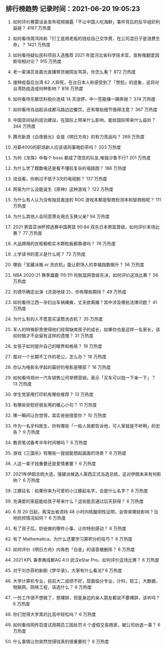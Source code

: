 
## 排行榜趋势 记录时间：2021-06-20 19:05:23
  
  1. 如何评价赛雷话金发布视频揭露「不让中国人吃海鲜」事件背后的反华组织利益链？ 4167 万热度
    
  2. 如何看待周鸿祎称「打工是用老板的钱给自己交学费，在公司混日子是浪费生命」？ 1421 万热度
    
  3. 如何看待疑似民科项目入选推荐 2021 年度河北省科学技术奖，宣称推翻爱因斯坦相对论？ 915 万热度
    
  4. 老一辈演员张晨光直播带货被网友骂哭，你怎么看？ 872 万热度
    
  5. 接种疫苗后台湾 62 人猝死，在台日本人称感受到了「愤怒」的迹象，这将对台湾防疫造成何种影响？ 818 万热度
    
  6. 如何看待东鹏饮料股价连续 14 天涨停，中一签能赚一辆奔驰？ 374 万热度
    
  7. 如何看待肖战起诉成都马路边边餐饮，还有哪些细节值得注意？ 367 万热度
    
  8. 中国空间站的成功建设，在国际上带来什么影响，能给国际带来什么益处？ 344 万热度
    
  9. 腾讯新游《白夜极光》会是《明日方舟》的有力竞品吗？ 269 万热度
    
  10. 月薪4000的职场新人应该请同事喝奶茶吗？ 203 万热度
    
  11. 为何《龙珠》中每个 boss 都成了悟空的队友,唯独沙鲁不行? 201 万热度
    
  12. 为什么学了模数电还是看不懂较复杂的电路图？ 186 万热度
    
  13. 说说看，你刷过不低于3次的电视剧？ 137 万热度
    
  14. 网易为什么没能诞生《原神》这种游戏？ 122 万热度
    
  15. 为什么有人认为没有独显直连的 ROG 游戏本都是智商检测本和智商税呢？ 111 万热度
    
  16. 为什么其他人会同意萧炎用古玉换父亲? 94 万热度
    
  17. 2021 男篮亚洲杯预选赛中国男篮 90:84 双杀日本男篮晋级，如何评价本场比赛？ 77 万热度
    
  18. 大品牌用的衣柜橱柜实木颗粒板都靠谱吗？ 76 万热度
    
  19. 上学读书的意义是什么呢？ 72 万热度
    
  20. 哪些「宝藏冰箱 or 洗衣机」能让职场人的幸福指数飙升？ 56 万热度
    
  21. NBA 2020-21 赛季雄鹿 115:111 险胜篮网晋级东决，如何评价这场比赛？ 56 万热度
    
  22. 刘德华确定出演《流浪地球 2》，你有哪些期待？ 49 万热度
    
  23. 如何看待江西一孕妇出车祸瘫痪，丈夫欲离婚？其中涉及哪些法律问题？ 41 万热度
    
  24. 为什么有的人不愿意买滚筒洗衣机？ 35 万热度
    
  25. 军人的特殊职责使得他们经常缺席孩子的成长，如果你也是这样一名家长，该如何做才不会留有这样的遗憾？ 31 万热度
    
  26. 女孩子如何提升自己的眼界和格局？ 19 万热度
    
  27. 面对一个长期不工作的老公，怎么办？ 18 万热度
    
  28. 你认为电影名字起的最好的电影是哪部？ 16 万热度
    
  29. 如何看待郑州一汽车销售公司举牌营销，表示「买车可以抱一下亲一下」？ 13 万热度
    
  30. 学生党家用打印机有哪些推荐？ 13 万热度
    
  31. 有哪些安慰好朋友用的暖心小句？ 11 万热度
    
  32. 哪一瞬间让你觉得，其实爸爸很爱你？ 10 万热度
    
  33. 作为一名牙科医生，你有哪些「一般人我都告诉他，可人家就是不听啊」的忠告？ 9 万热度
    
  34. 教资笔试备考半年时间够吗？ 6 万热度
    
  35. 游戏《三国杀》有哪些一提就能想起画面的场景？ 6 万热度
    
  36. 人这一辈子钱重要还是爱情重要？ 6 万热度
    
  37. 2021年伊朗总统大选，强硬派候选人莱西正式当选总统，这对伊朗未来有何影响？ 6 万热度
    
  38. 江豚征名：如果你来为可爱的小江豚起名字，会是什么名字？ 6 万热度
    
  39. 充满爱的家庭能给孩子带来什么？这些能否通过后天获得？ 6 万热度
    
  40. 6 月 20 日起，离深出省须持 48 小时内核酸阴性证明，会带来哪些影响？当地防控情况如何？ 6 万热度
    
  41. 有了孩子后，奶爸做的哪件小事，让你特别感动？ 6 万热度
    
  42. 有了 Mathematica，为什么还要学习算积分的技巧？ 6 万热度
    
  43. 如何评价《明日方舟》内角色「白金」的语音被删除？ 6 万热度
    
  44. 2021 KPL 春季赛成都AG 4:0 武汉eStar Pro，如何评价这场比赛？ 6 万热度
    
  45. 对于刘亦菲的新剧《梦华录》，大家有什么看法? 6 万热度
    
  46. 大学计算机专业，目前大二成绩不好，现面临分专业，计科，软工，大数据，物联网，网络工程，该选什么？ 6 万热度
    
  47. 一份工作很不想做了，想裸辞，但是身边的亲人朋友都说不要裸辞，该听吗？ 6 万热度
    
  48. 你们觉得大学真的比高中轻松吗？ 6 万热度
    
  49. 如何看待网传百度试用期员工因处罚 6 个虚假交易商家，被公司劝退一事？ 6 万热度
    
  50. 什么事情让你突然觉得钱真的很重要的？ 6 万热度
    